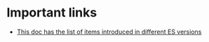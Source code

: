 # Important links

- [This doc has the list of items introduced in different ES versions](https://gist.github.com/rajaramtt/7df3702a04c644b0b62c9a64f48f3dbf)
